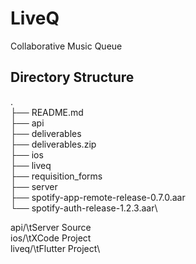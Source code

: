 # LiveQ
Collaborative Music Queue

## Directory Structure

.\
├── README.md\
├── api\
├── deliverables\
├── deliverables.zip\
├── ios\
├── liveq\
├── requisition_forms\
├── server\
├── spotify-app-remote-release-0.7.0.aar\
└── spotify-auth-release-1.2.3.aar\

api/\tServer Source\
ios/\tXCode Project\
liveq/\tFlutter Project\
